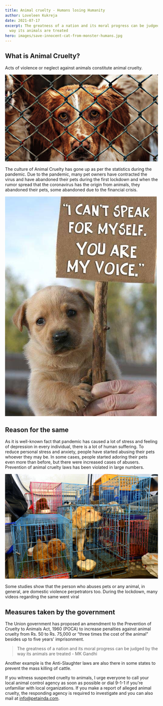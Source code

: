 ```yaml
---
title: Animal cruelty - Humans losing Humanity
author: Loveleen Kukreja
date: 2021-07-17
excerpt: The greatness of a nation and its moral progress can be judged by the
  way its animals are treated
hero: images/save-innocent-cat-from-monster-humans.jpg
---
```

## What is Animal Cruelty?

Acts of violence or neglect against animals constitute animal cruelty.

![A cute dog behind the bars](images/a-cute-dog-behind-a-prison-barrier.jpeg "A cute dog behind the bars")

The culture of Animal Cruelty has gone up as per the statistics during the pandemic. Due to the pandemic, many pet owners have contracted the virus and have abandoned their pets during the first lockdown and when the rumor spread that the coronavirus has the origin from animals, they abandoned their pets, some abandoned due to the financial crisis.

![Innocent dog asking for help](images/innocent-dog-asking-for-help.jpg "Innocent dog asking for help")

## Reason for the same

As it is well-known fact that pandemic has caused a lot of stress and feeling of depression in every individual, there is a lot of human suffering. To reduce personal stress and anxiety, people have started abusing their pets whoever they may be. In some cases, people started adoring their pets even more than before, but there were increased cases of abusers. Prevention of animal cruelty laws has been violated in large numbers.

![Animal cruelty losing humanity](images/animal-cruelty-humans-losing-humanity.jpg "Animal cruelty losing humanity")

Some studies show that the person who abuses pets or any animal, in general, are domestic violence perpetrators too. During the lockdown, many videos regarding the same went viral 

## Measures taken by the government

The Union government has proposed an amendment to the Prevention of Cruelty to Animals Act, 1960 (POCA) to increase penalties against animal cruelty from Rs. 50 to Rs. 75,000 or “three times the cost of the animal” besides up to five years' imprisonment.

> The greatness of a nation and its moral progress can be judged by the way its animals are treated - MK Gandhi

Another example is the Anti-Slaughter laws are also there in some states to prevent the mass killing of cattle.

If you witness suspected cruelty to animals, I urge everyone to call your local animal control agency as soon as possible or dial 9-1-1 if you're unfamiliar with local organizations. If you make a report of alleged animal cruelty, the responding agency is required to investigate and you can also mail at [info@petainda.com](mailto:info@petainda.com).